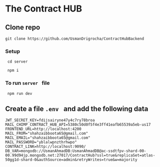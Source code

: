 # The Contract HUB

## Clone repo
``` git clone https://github.com/UsmanDrigrocha/ContractHubBackend ```
### Setup

``` cd server```

``` npm i```
### To run  ```server ``` file
``` npm run dev```

## Create a file   ``` .env  ``` and add the following data
```PORT=9090
JWT_SECRET_KEY=fdijsairyne47y4c7ry78broa
MAIL_CHIMP_CONTRACT_HUB_API=5380c50d0f5f4e3ff41eafb65539a5eb-us17
FRONTEND_URL=http://localhost:4200
MAIL_FROM="shahzaibboota65@gmail.com"
MAIL_EMAIL="shahzaibboota65@gmail.com"
MAIL_PASSWORD="yblalwpnzthrhwpo"
CONTRACT_LINK=http://localhost:9090/
DB_VAR=mongodb://UsmanAhmadDB:UsmanAhmadDB@ac-ssdtfpv-shard-00-00.99d94jp.mongodb.net:27017/ContractHub?ssl=true&replicaSet=atlas-50gg1d-shard-0&authSource=admin&retryWrites=true&w=majority
```
